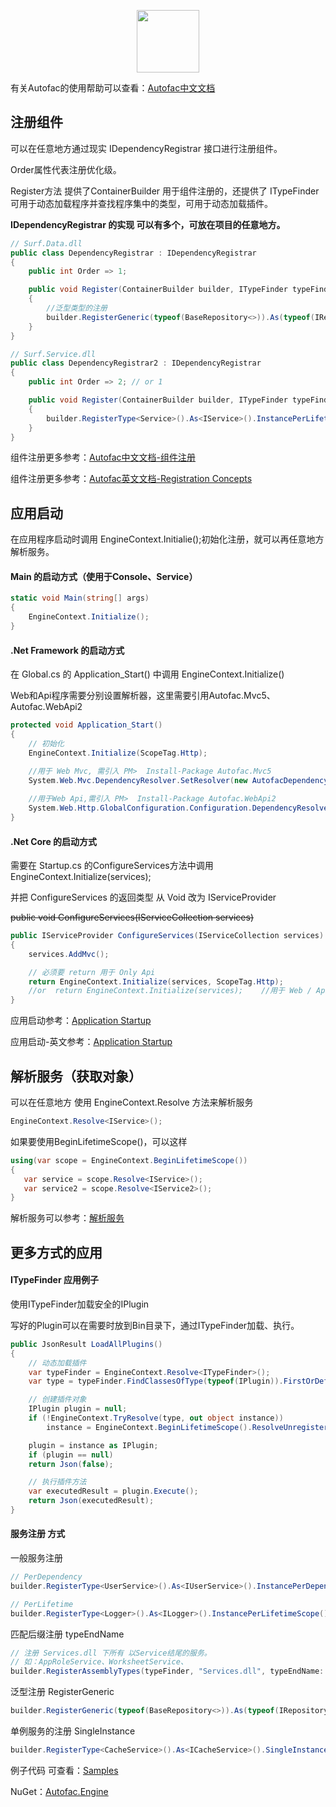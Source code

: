 <p align="center">
  <img src="https://autofac.org/img/autofac_logo-type.svg" height="100">
</p>

有关Autofac的使用帮助可以查看：[Autofac中文文档](https://autofaccn.readthedocs.io/zh/latest/index.html)

## 注册组件
可以在任意地方通过现实 IDependencyRegistrar 接口进行注册组件。

Order属性代表注册优化级。

Register方法 提供了ContainerBuilder 用于组件注册的，还提供了 ITypeFinder 可用于动态加载程序并查找程序集中的类型，可用于动态加载插件。

**IDependencyRegistrar 的实现 可以有多个，可放在项目的任意地方。**

```C#
// Surf.Data.dll
public class DependencyRegistrar : IDependencyRegistrar
{
    public int Order => 1;

    public void Register(ContainerBuilder builder, ITypeFinder typeFinder)
    {
        //泛型类型的注册
        builder.RegisterGeneric(typeof(BaseRepository<>)).As(typeof(IRepository<>)).SingleInstance();
    }
}

// Surf.Service.dll
public class DependencyRegistrar2 : IDependencyRegistrar
{
    public int Order => 2; // or 1

    public void Register(ContainerBuilder builder, ITypeFinder typeFinder)
    {
        builder.RegisterType<Service>().As<IService>().InstancePerLifetimeScope();
    }
}
```
组件注册更多参考：[Autofac中文文档-组件注册](https://autofaccn.readthedocs.io/zh/latest/register/parameters.html)

组件注册更多参考：[Autofac英文文档-Registration Concepts](https://autofac.readthedocs.io/en/latest/register/registration.html)

## 应用启动
在应用程序启动时调用 EngineContext.Initialie();初始化注册，就可以再任意地方解析服务。

#### Main 的启动方式（使用于Console、Service）

```C#
static void Main(string[] args)
{
    EngineContext.Initialize();
}
```
#### .Net Framework 的启动方式

在 Global.cs  的 Application_Start() 中调用 EngineContext.Initialize() 

Web和Api程序需要分别设置解析器，这里需要引用Autofac.Mvc5、Autofac.WebApi2

```C#
protected void Application_Start()
{
    // 初始化
    EngineContext.Initialize(ScopeTag.Http);           

    //用于 Web Mvc, 需引入 PM>  Install-Package Autofac.Mvc5
    System.Web.Mvc.DependencyResolver.SetResolver(new AutofacDependencyResolver(EngineContext.Scope));  
	     
    //用于Web Api,需引入 PM>  Install-Package Autofac.WebApi2
    System.Web.Http.GlobalConfiguration.Configuration.DependencyResolver = new AutofacWebApiDependencyResolver(EngineContext.Scope);                
}
```

#### .Net Core 的启动方式
需要在 Startup.cs 的ConfigureServices方法中调用 EngineContext.Initialize(services);

并把 ConfigureServices 的返回类型 从 Void 改为 IServiceProvider 

~~public void ConfigureServices(IServiceCollection services)~~


```C#
public IServiceProvider ConfigureServices(IServiceCollection services)
{
    services.AddMvc();

	// 必须要 return 用于 Only Api
	return EngineContext.Initialize(services, ScopeTag.Http);       
    //or  return EngineContext.Initialize(services);    //用于 Web / Api
}
```

应用启动参考：[Application Startup](https://autofaccn.readthedocs.io/zh/latest/getting-started/index.html#id3)

应用启动-英文参考：[Application Startup](https://autofac.readthedocs.io/en/latest/getting-started/index.html#application-startup)


## 解析服务（获取对象）
可以在任意地方 使用 EngineContext.Resolve 方法来解析服务

```C#
EngineContext.Resolve<IService>();
```
如果要使用BeginLifetimeScope()，可以这样
```C#
using(var scope = EngineContext.BeginLifetimeScope())
{
   var service = scope.Resolve<IService>();
   var service2 = scope.Resolve<IService2>();
}
```

解析服务可以参考：[解析服务](https://autofaccn.readthedocs.io/zh/latest/resolve/index.html)

## 更多方式的应用

#### ITypeFinder 应用例子
使用ITypeFinder加载安全的IPlugin

写好的Plugin可以在需要时放到Bin目录下，通过ITypeFinder加载、执行。
```C#
public JsonResult LoadAllPlugins()
{
    // 动态加载插件
    var typeFinder = EngineContext.Resolve<ITypeFinder>();
    var type = typeFinder.FindClassesOfType(typeof(IPlugin)).FirstOrDefault();

    // 创建插件对象
    IPlugin plugin = null;
    if (!EngineContext.TryResolve(type, out object instance))
        instance = EngineContext.BeginLifetimeScope().ResolveUnregistered(type);

    plugin = instance as IPlugin;
    if (plugin == null)
    return Json(false);

    // 执行插件方法
    var executedResult = plugin.Execute();
    return Json(executedResult);
}
```
#### 服务注册 方式
一般服务注册
```C#
// PerDependency
builder.RegisterType<UserService>().As<IUserService>().InstancePerDependency();

// PerLifetime
builder.RegisterType<Logger>().As<ILogger>().InstancePerLifetimeScope();
```

匹配后缀注册 typeEndName
```C#
// 注册 Services.dll 下所有 以Service结尾的服务。
// 如：AppRoleService、WorksheetService、
builder.RegisterAssemblyTypes(typeFinder, "Services.dll", typeEndName: "Service").AsImplementedInterfaces().InstancePerLifetimeScope();
```

泛型注册 RegisterGeneric
```C#
builder.RegisterGeneric(typeof(BaseRepository<>)).As(typeof(IRepository<>)).InstancePerLifetimeScope(); // or SingleInstance()
```

单例服务的注册 SingleInstance
```C#
builder.RegisterType<CacheService>().As<ICacheService>().SingleInstance();
```

例子代码 可查看：[Samples](https://github.com/MSSurfing/Autofac.Engine/tree/master/Samples)

NuGet：[Autofac.Engine](https://www.nuget.org/packages?q=autofac.engine)
